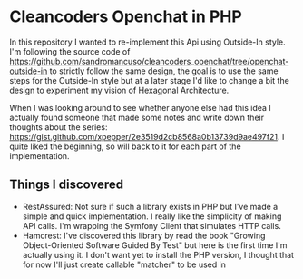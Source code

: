 # Cleancoders Openchat in PHP

In this repository I wanted to re-implement this Api using Outside-In style.
I'm following the source code of https://github.com/sandromancuso/cleancoders_openchat/tree/openchat-outside-in
to strictly follow the same design, the goal is to use the same steps for the Outside-In
style but at a later stage I'd like to change a bit the design to experiment my vision
of Hexagonal Architecture.

When I was looking around to see whether anyone else had this idea
I actually found someone that made some notes and write down their thoughts
about the series: https://gist.github.com/xpepper/2e3519d2cb8568a0b13739d9ae497f21.
I quite liked the beginning, so will back to it for each part of the implementation.

## Things I discovered

- RestAssured: Not sure if such a library exists in PHP but I've made a simple and quick
implementation. I really like the simplicity of making API calls. I'm wrapping
the Symfony Client that simulates HTTP calls.
- Hamcrest: I've discovered this library by read the book "Growing Object-Oriented Software
Guided By Test" but here is the first time I'm actually using it. I don't want yet to
install the PHP version, I thought that for now I'll just create callable "matcher"
to be used in 
